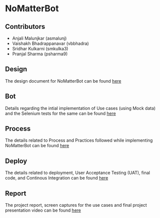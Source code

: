 # NoMatterBot

## Contributors

+ Anjali Malunjkar (asmalunj)
+ Vaishakh Bhadrappanavar (vbbhadra)
+ Sridhar Kulkarni (smkulka3)
+ Pranjal Sharma (psharma9)

## Design

The design document for NoMatterBot can be found [here](https://github.ncsu.edu/csc510-fall2019/CSC510-12/blob/master/DESIGN.md)

## Bot  

Details regarding the intial implementation of Use cases (using Mock data) and the Selenium tests for the same can be found [here](https://github.ncsu.edu/csc510-fall2019/CSC510-12/blob/master/BOT.md) 

## Process

The details related to Process and Practices followed while implementing NoMatterBot can be found [here](https://github.ncsu.edu/csc510-fall2019/CSC510-12/blob/master/PROCESS.md)

## Deploy

The details related to deployment, User Acceptance Testing (UAT), final code, and Continous Integration can be found [here](https://github.ncsu.edu/csc510-fall2019/CSC510-12/blob/master/DEPLOY.md)

## Report

The project report, screen captures for the use cases and final project presentation video can be found [here](https://www.youtube.com/watch?v=qvxAgteq4dg&t=98s)
